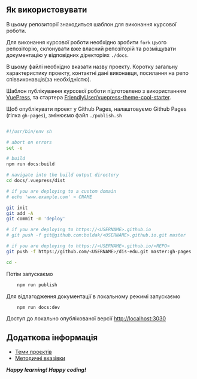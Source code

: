 
## Як використовувати

В цьому репозиторії знаходиться шаблон для виконання курсової роботи.

Для виконання курсової роботи необхідно зробити ```fork``` цього репозіторію, склонувати вже власний репозіторій та розміщувати документацію у відповідних діректоріях ```./docs```.

В цьому файлі необхідно вказати назву проекту. Коротку загальну характеристику
проекту, контактні дані виконавця, посилання на репо співвиконавців(за необхідністю).


Шаблон публікування курсової роботи підготовлено з використанням [VuePress](https://vuepress.vuejs.org/), та стартера 
[FriendlyUser/vuepress-theme-cool-starter](https://github.com/FriendlyUser/vuepress-theme-cool-starter).

Щоб опублікувати проект у Github Pages, налаштовуємо Github Pages (гілка ```gh-pages```), змінюємо файл ```./publish.sh```

```sh

#!/usr/bin/env sh

# abort on errors
set -e

# build
npm run docs:build

# navigate into the build output directory
cd docs/.vuepress/dist

# if you are deploying to a custom domain
# echo 'www.example.com' > CNAME

git init
git add -A
git commit -m 'deploy'

# if you are deploying to https://<USERNAME>.github.io
# git push -f git@github.com:boldak/<USERNAME>.github.io.git master

# if you are deploying to https://<USERNAME>.github.io/<REPO>
git push -f https://github.com/<USERNAME>/dis-edu.git master:gh-pages

cd -

```

Потім запускаємо

```bash
    npm run publish
```

Для відлагодження документації в локальному режимі запускаємо

```bash
    npm run docs:dev
```

Доступ до локально опублікованої версії [http://localhost:3030](http://localhost:3030)


## Додаткова інформація

- [Теми проєктів](./guidelines/themes.md)
- [Методичні вказівки](./guidelines/guidelines.md)

***Happy learning! Happy coding!*** 
